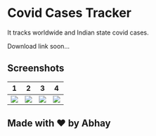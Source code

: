 
# Covid Cases Tracker

It tracks worldwide and Indian state covid cases.

Download link soon...



## Screenshots

1            |  2            |  3            |  4    
:-------------------------:|:-------------------------:|:-------------------------:|:-------------------------:
![](https://media.discordapp.net/attachments/789845258405281852/853645822301700107/IMG_20210613_201109.jpg?width=339&height=611)  |  ![](https://media.discordapp.net/attachments/789845258405281852/853645822604083230/IMG_20210613_201134.jpg?width=341&height=612) | ![](https://media.discordapp.net/attachments/789845258405281852/853645823040028694/IMG_20210613_201158.jpg?width=341&height=612) | ![](https://media.discordapp.net/attachments/789845258405281852/853645823635226655/IMG_20210613_201213.jpg?width=341&height=613)


## Made with ❤️ by Abhay